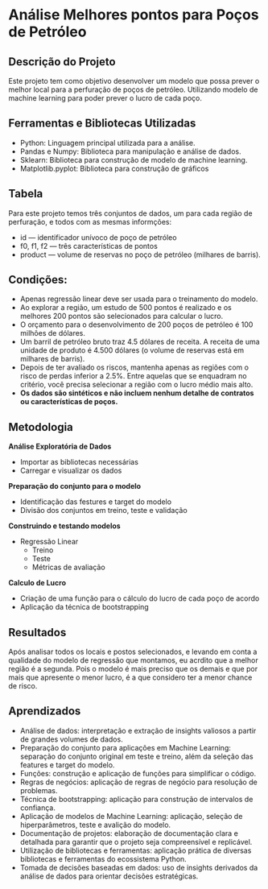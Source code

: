 # Análise Melhores pontos para Poços de Petróleo

## Descrição do Projeto
Este projeto tem como objetivo desenvolver um modelo que possa prever o melhor local para a perfuração de poços de petróleo.
Utilizando modelo de machine learning para poder prever o lucro de cada poço.

## Ferramentas e Bibliotecas Utilizadas
- Python: Linguagem principal utilizada para a análise.
- Pandas e Numpy: Biblioteca para manipulação e análise de dados.
- Sklearn: Biblioteca para construção de modelo de machine learning.
- Matplotlib.pyplot: Biblioteca para construção de gráficos

## Tabela
Para este projeto temos três conjuntos de dados, um para cada região de perfuração, e todos com as mesmas informções:
- id — identificador unívoco de poço de petróleo
- f0, f1, f2 — três características de pontos
- product — volume de reservas no poço de petróleo (milhares de barris).

## Condições:
- Apenas regressão linear deve ser usada para o treinamento do modelo.
- Ao explorar a região, um estudo de 500 pontos é realizado e os melhores 200 pontos são selecionados para calcular o lucro.
- O orçamento para o desenvolvimento de 200 poços de petróleo é 100 milhões de dólares.
- Um barril de petróleo bruto traz 4.5 dólares de receita. A receita de uma unidade de produto é 4.500 dólares (o volume de reservas está em milhares de barris).
- Depois de ter avaliado os riscos, mantenha apenas as regiões com o risco de perdas inferior a 2.5%. Entre aquelas que se enquadram no critério, você precisa selecionar a região com o lucro médio mais alto.
- **Os dados são sintéticos e não incluem nenhum detalhe de contratos ou características de poços.**

## Metodologia
**Análise Exploratória de Dados**
- Importar as bibliotecas necessárias
- Carregar e visualizar os dados

**Preparação do conjunto para o modelo**
- Identificação das festures e target do modelo
- Divisão dos conjuntos em treino, teste e validação

**Construindo e testando modelos**
- Regressão Linear
  - Treino
  - Teste
  - Métricas de avaliação
 
**Calculo de Lucro**
- Criação de uma função para o cálculo do lucro de cada poço de acordo
- Aplicação da técnica de bootstrapping

## Resultados
Após analisar todos os locais e postos selecionados, e levando em conta a qualidade do modelo de regressão que montamos, eu acrdito que a melhor região é a segunda. 
Pois o modelo é mais preciso que os demais e que por mais que apresente o menor lucro, é a que considero ter a menor chance de risco. 

## Aprendizados
- Análise de dados: interpretação e extração de insights valiosos a partir de grandes volumes de dados.
- Preparação do conjunto para aplicações em Machine Learning: separação do conjunto original em teste e treino, além da seleção das features e target do modelo.
- Funções: construção e aplicação de funções para simplificar o código.
- Regras de negócios: aplicação de regras de negócio para resolução de problemas.
- Técnica de bootstrapping: aplicação para construção de intervalos de confiança.
- Aplicação de modelos de Machine Learning: aplicação, seleção de hiperparâmetros, teste e avalição do modelo.
- Documentação de projetos: elaboração de documentação clara e detalhada para garantir que o projeto seja compreensível e replicável.
- Utilização de bibliotecas e ferramentas: aplicação prática de diversas bibliotecas e ferramentas do ecossistema Python.
- Tomada de decisões baseadas em dados: uso de insights derivados da análise de dados para orientar decisões estratégicas.

